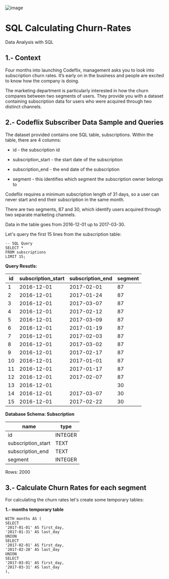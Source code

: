 
![image](https://github.com/jlgarciatucci/SQL-Calculating-Churn-Rates/assets/98712473/8b87143a-e9b7-46b4-add6-385d429989fc)



# SQL Calculating Churn-Rates

Data Analysis with SQL

## 1.- Context

Four months into launching Codeflix, management asks you to look into
subscription churn rates. It’s early on in the business and people are excited to
know how the company is doing.

The marketing department is particularly interested in how the churn compares
between two segments of users. They provide you with a dataset containing
subscription data for users who were acquired through two distinct channels.

## 2.- Codeflix Subscriber Data Sample and Queries

The dataset provided contains one SQL table, subscriptions. Within the table,
there are 4 columns:

* id - the subscription id

* subscription_start - the start date of the subscription

* subscription_end - the end date of the subscription

* segment - this identifies which segment the subscription owner belongs to

Codeflix requires a minimum subscription length of 31 days, so a user can never
start and end their subscription in the same month.

There are two segments, 87 and 30, which identify users acquired through two
separate marketing channels.

Data in the table goes from 2016-12-01 up to 2017-03-30.

Let's query the first 15 lines from the subscription table:

`````
-- SQL Query
SELECT *
FROM subscriptions
LIMIT 15;
`````

**Query Resutls:**

| id | subscription_start | subscription_end | segment |
|----|--------------------|------------------|---------|
| 1  | 2016-12-01         | 2017-02-01       | 87      |
| 2  | 2016-12-01         | 2017-01-24       | 87      |
| 3  | 2016-12-01         | 2017-03-07       | 87      |
| 4  | 2016-12-01         | 2017-02-12       | 87      |
| 5  | 2016-12-01         | 2017-03-09       | 87      |
| 6  | 2016-12-01         | 2017-01-19       | 87      |
| 7  | 2016-12-01         | 2017-02-03       | 87      |
| 8  | 2016-12-01         | 2017-03-02       | 87      |
| 9  | 2016-12-01         | 2017-02-17       | 87      |
| 10 | 2016-12-01         | 2017-01-01       | 87      |
| 11 | 2016-12-01         | 2017-01-17       | 87      |
| 12 | 2016-12-01         | 2017-02-07       | 87      |
| 13 | 2016-12-01         |                  | 30      |
| 14 | 2016-12-01         | 2017-03-07       | 30      |
| 15 | 2016-12-01         | 2017-02-22       | 30      |

**Database Schema: Subscription**

| name                | type    |
|---------------------|---------|
| id                  | INTEGER |
| subscription_start  | TEXT    |
| subscription_end    | TEXT    |
| segment             | INTEGER |

Rows: 2000

## 3.- Calculate Churn Rates for each segment

For calculating the churn rates let's create some temporary tables:

**1.- months temporary table**

`````
WITH months AS (
SELECT
'2017-01-01' AS first_day,
'2017-01-31' AS last_day
UNION
SELECT
'2017-02-01' AS first_day,
'2017-02-28' AS last_day
UNION
SELECT
'2017-03-01' AS first_day,
'2017-03-31' AS last_day
),
`````







